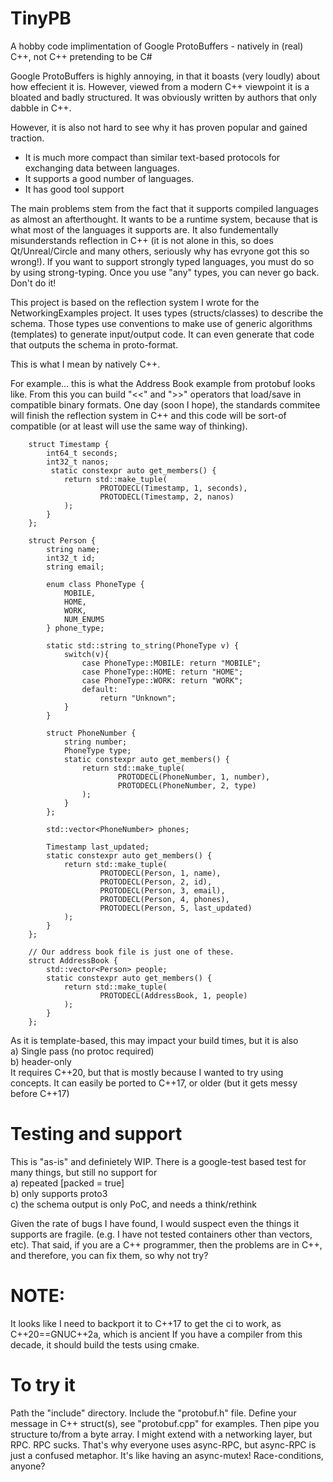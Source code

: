 # TinyPB
A hobby code implimentation of Google ProtoBuffers - natively in (real) C++, not C++ pretending to be C#

Google ProtoBuffers is highly annoying, in that it boasts (very loudly) about how effecient it is. However, viewed from a modern C++ viewpoint it is a bloated and badly structured. It was obviously written by authors that only dabble in C++.

However, it is also not hard to see why it has proven popular and gained traction.
- It is much more compact than similar text-based protocols for exchanging data between languages.
- It supports a good number of languages.
- It has good tool support

The main problems stem from the fact that it supports compiled languages as almost an afterthought. It wants to be a runtime system, because that is what most of the languages it supports are. It also fundementally misunderstands reflection in C++ (it is not alone in this, so does Qt/Unreal/Circle and many others, seriously why has evryone got this so wrong!). If you want to support strongly typed languages, you must do so by using strong-typing. Once you use "any" types, you can never go back. Don't do it!

This project is based on the reflection system I wrote for the NetworkingExamples project. It uses types (structs/classes) to describe the schema. Those types use conventions to make use of generic algorithms (templates) to generate input/output code. It can even generate that code that outputs the schema in proto-format.

This is what I mean by natively C++.

For example... this is what the Address Book example from protobuf looks like. From this you can build "<<" and ">>" operators that load/save in compatible binary formats. One day (soon I hope), the standards commitee will finish the reflection system in C++ and this code will be sort-of compatible (or at least will use the same way of thinking).

```
    struct Timestamp {
        int64_t seconds;
        int32_t nanos;
         static constexpr auto get_members() {
            return std::make_tuple(
                    PROTODECL(Timestamp, 1, seconds),
                    PROTODECL(Timestamp, 2, nanos)
            );
        }
    };

    struct Person {
        string name;
        int32_t id;
        string email;

        enum class PhoneType {
            MOBILE,
            HOME,
            WORK,
            NUM_ENUMS
        } phone_type;

        static std::string to_string(PhoneType v) {
            switch(v){
                case PhoneType::MOBILE: return "MOBILE";
                case PhoneType::HOME: return "HOME";
                case PhoneType::WORK: return "WORK";
                default:
                    return "Unknown";
            }
        }        

        struct PhoneNumber {
            string number;
            PhoneType type;
            static constexpr auto get_members() {
                return std::make_tuple(
                        PROTODECL(PhoneNumber, 1, number),
                        PROTODECL(PhoneNumber, 2, type)
                );
            }
        };

        std::vector<PhoneNumber> phones;

        Timestamp last_updated;
        static constexpr auto get_members() {
            return std::make_tuple(
                    PROTODECL(Person, 1, name),
                    PROTODECL(Person, 2, id),
                    PROTODECL(Person, 3, email),
                    PROTODECL(Person, 4, phones),
                    PROTODECL(Person, 5, last_updated)
            );
        }
    };

    // Our address book file is just one of these.
    struct AddressBook {
        std::vector<Person> people;
        static constexpr auto get_members() {
            return std::make_tuple(
                    PROTODECL(AddressBook, 1, people)
            );
        }
    };
```
As it is template-based, this may impact your build times, but it is also  
a) Single pass (no protoc required)  
b) header-only  
It requires C++20, but that is mostly because I wanted to try using concepts. It can easily be ported to C++17, or older (but it gets messy before C++17)


# Testing and support

This is "as-is" and definietely WIP. There is a google-test based test for many things, but still no support for  
 a) repeated [packed = true]  
 b) only supports proto3  
 c) the schema output is only PoC, and needs a think/rethink  

Given the rate of bugs I have found, I would suspect even the things it supports are fragile. (e.g. I have not tested containers other than vectors, etc).
That said, if you are a C++ programmer, then the problems are in C++, and therefore, you can fix them, so why not try?

# NOTE:
It looks like I need to backport it to C++17 to get the ci to work, as C++20==GNUC++2a, which is ancient
If you have a compiler from this decade, it should build the tests using cmake.

# To try it
Path the "include" directory. Include the "protobuf.h" file. Define your message in C++ struct(s), see "protobuf.cpp" for examples.
Then pipe you structure to/from a byte array.
I might extend with a networking layer, but RPC. RPC sucks. That's why everyone uses async-RPC, but async-RPC is just a confused metaphor. It's like having an async-mutex! Race-conditions, anyone?
